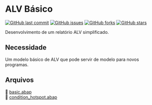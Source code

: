 # ALV Básico

[![GitHub last commit](https://img.shields.io/github/last-commit/edmilson-nascimento/basic-alv)](https://github.com/edmilson-nascimento/basic-alv)
[![GitHub issues](https://img.shields.io/github/issues/edmilson-nascimento/basic-alv)](https://github.com/edmilson-nascimento/basic-alv/issues)
[![GitHub forks](https://img.shields.io/github/forks/edmilson-nascimento/basic-alv)](https://github.com/edmilson-nascimento/basic-alv/network)
[![GitHub stars](https://img.shields.io/github/stars/edmilson-nascimento/basic-alv)](https://github.com/edmilson-nascimento/basic-alv/stargazers)

Desenvolvimento de um relatório ALV simplificado.

## Necessidade ##
Um modelo básico de ALV que pode servir de modelo para novos programas.

## Arquivos ##
📌 [basic.abap](files/basic.abap)<br/>
📌 [condition_hotspot.abap](files/condition_hotspot.abap)
